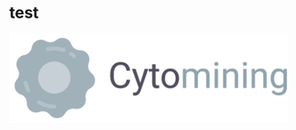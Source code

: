 # test

<picture>
  <source media="(prefers-color-scheme: dark)" srcset="https://raw.githubusercontent.com/cytomining/.github/main/profile/logo/with-text-for-dark-bg.png?raw=true">
  <img alt="Cytomining organization logo" src="https://raw.githubusercontent.com/cytomining/.github/main/profile/logo/with-text-for-light-bg.png?raw=true" style="max-width:100%;" width="500">
</picture>
